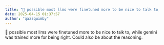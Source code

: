 ```yaml
---
title: "💭 possible most llms were finetuned more to be nice to talk to, while gemini..."
date: 2025-04-15 01:37:57
author: "qazzquimby"
---
```


💭 possible most llms were finetuned more to be nice to talk to, while gemini was trained more for being right. Could also be about the reasoning.